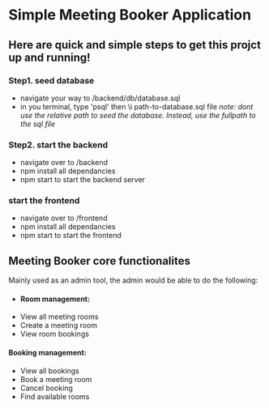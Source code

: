 # Simple Meeting Booker Application

## Here are quick and simple steps to get this projct up and running!

### Step1. seed database

- navigate your way to /backend/db/database.sql
- in you terminal, type 'psql' then \i path-to-database.sql file
  _note: dont use the relative path to seed the database. Instead, use the fullpath to the sql file_

### Step2. start the backend

- navigate over to /backend
- npm install all dependancies
- npm start to start the backend server

### start the frontend

- navigate over to /frontend
- npm install all dependancies
- npm start to start the frontend

## Meeting Booker core functionalites

Mainly used as an admin tool, the admin would be able to do the following:

- #### Room management:

* View all meeting rooms
* Create a meeting room
* View room bookings

#### Booking management:

- View all bookings
- Book a meeting room
- Cancel booking
- Find available rooms 
